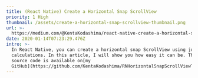```yaml
---
title: (React Native) Create a Horizontal Snap ScrollView
priority: 1 High
thumbnail: /assets/create-a-horizontal-snap-scrollview-thumbnail.png
url: >-
  https://medium.com/@KentaKodashima/react-native-create-a-horizontal-snap-scrollview-e1d01ac3ba09
date: 2020-01-14T07:23:29.476Z
intro: >-
  In React Native, you can create a horizontal snap ScrollView using just simple
  calculations. In this article, I will show you how easy it can be. The final
  source code is available on[my
  GitHub](https://github.com/KentaKodashima/RNHorizontalSnapScrollViewTutorial).
---
```



